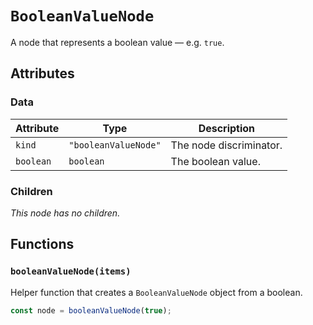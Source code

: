 # `BooleanValueNode`

A node that represents a boolean value — e.g. `true`.

## Attributes

### Data

| Attribute | Type                 | Description             |
| --------- | -------------------- | ----------------------- |
| `kind`    | `"booleanValueNode"` | The node discriminator. |
| `boolean` | `boolean`            | The boolean value.      |

### Children

_This node has no children._

## Functions

### `booleanValueNode(items)`

Helper function that creates a `BooleanValueNode` object from a boolean.

```ts
const node = booleanValueNode(true);
```
